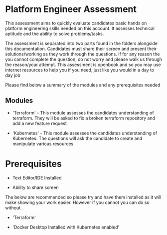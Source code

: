 # Platform Engineer Assessment
This assessment aims to quickly evaluate candidates basic hands on platform engineering skills needed on this account. It assesses technical aptitude and the ability to solve problems/tasks.

The assessment is separated into two parts found in the folders alongside this documentation. Candidates must share their screen and present their solutions/working as they work through the questions. If for any reason the you cannot complete the question, do not worry and please walk us through the reason/your attempt. This assessment is openbook and so you may use internet resources to help you if you need, just like you would in a day to day job

Please find below a summary of the modules and any prerequisites needed

## Modules

* 'Terraform' - This module assesses the candidates understanding of terraform. They will be asked to fix a broken terraform repository and add a new feature request

* 'Kubernetes' - This module assesses the candidates understanding of Kubernetes. The questions will ask the candidate to create and manipulate various resources

# Prerequisites

*  Text Editor/IDE Installed

*  Ability to share screen

The below are recommended so please try and have them installed as it will make showing your work easier. However if you cannot you can do so without.

* 'Terraform'
 
* 'Docker Desktop Installed with Kubernetes enabled'

